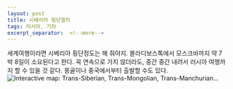 ```yaml
---
layout: post
title: 시베리아 횡단열차
tags: 러시아, 기차
excerpt_separator:  <!--more-->
---
```


세계여행이라면 시베리아 횡단정도는 해 줘야지.
블라디보스톡에서 모스크바까지 약 7박 8일이 소요된다고 한다.
꼭 연속으로 가지 않더라도, 중간 중간 내려서 러시아 여행까지 할 수 있을 것 같다.
몽골이나 중국에서부터 출발할 수도 있다.
![Interactive map: Trans-Siberian, Trans-Mongolian, Trans-Manchurian...](https://www.seat61.com/images/Trans-Siberian-map.jpg)

